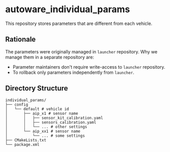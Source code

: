 # autoware_individual_params

This repository stores parameters that are different from each vehicle.

## Rationale

The parameters were originally managed in `launcher` repository.
Why we manage them in a separate repository are:

- Parameter maintainers don't require write-access to `launcher` repository.
- To rollback only parameters independently from `launcher`.

## Directory Structure
```shell
individual_params/
├── config
│   └── default # vehicle id
│       ├── aip_x1 # sensor name
│       │   ├── sensor_kit_calibration.yaml
│       │   ├── sensors_calibration.yaml
│       │   └── ... # other settings
│       └── aip_xx1 # sensor name
│           └── ... # some settings
├── CMakeLists.txt
└── package.xml
```
